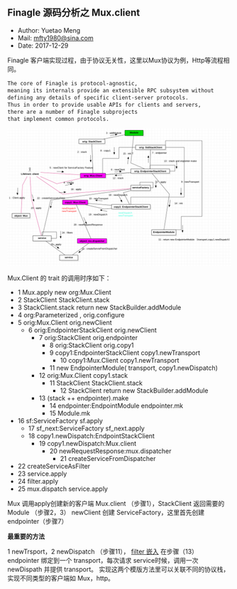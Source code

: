 ## Finagle 源码分析之 Mux.client


- Author: Yuetao Meng
- Mail: mfty1980@sina.com
- Date: 2017-12-29

Finagle 客户端实现过程，由于协议无关性，这里以Mux协议为例，Http等流程相同。

```
The core of Finagle is protocol-agnostic, 
meaning its internals provide an extensible RPC subsystem without 
defining any details of specific client-server protocols. 
Thus in order to provide usable APIs for clients and servers, 
there are a number of Finagle subprojects 
that implement common protocols.
```



![详细图](pic/mux.client.png)


Mux.Client 的 trait 的调用时序如下：

* 1 Mux.apply new org:Mux.Client
* 2 StackClient StackClient.stack
* 3 StackClient.stack return new StackBuilder.addModule
* 4 org:Parameterized , orig.configure
* 5 orig:Mux.Client orig.newClient
    * 6 orig:EndpointerStackClient orig.newClient
        * 7 orig:StackClient orig.endpointer
            * 8 orig:StackClient orig.copy1
            * 9 copy1:EndpointerStackClient copy1.newTransport
                *   10 copy1:Mux.Client copy1.newTransport
            * 11 new EndpointerModule( transport, copy1.newDispatch)
        * 12 orig:Mux.Client  copy1.stack
            * 11 StackClient StackClient.stack
                * 12 StackClient return new StackBuilder.addModule
        * 13 (stack ++ endpointer).make
            * 14 endpointer:EndpointModule  endpointer.mk
            * 15 Module.mk
* 16 sf:ServiceFactory  sf.apply
    * 17 sf_next:ServiceFactory sf_next.apply
    * 18 copy1.newDispatch:EndpointStackClient
        * 19 copy1.newDispatch:Mux.client
            * 20 newRequestResponse:mux.dispatcher
                * 21 createServiceFromDispatcher
* 22 createServiceAsFilter
* 23 service.apply
* 24 filter.apply
* 25 mux.dispatch service.apply


Mux 调用apply创建新的客户端 Mux.client （步骤1），StackClient 返回需要的 Module （步骤2，3）
newClient 创建 ServiceFactory，这里首先创建 endpointer（步骤7）

 **最重要的方法**
 
1 newTrsport，2 newDispatch （步骤11）， [filter 嵌入](01-finagle-stack.md) 在步骤（13）
endpointer 绑定到一个 transport，每次请求 service时候，调用一次 newDispath 并提供 transport。
实现这两个模版方法里可以关联不同的协议栈，实现不同类型的客户端如 Mux，http。

